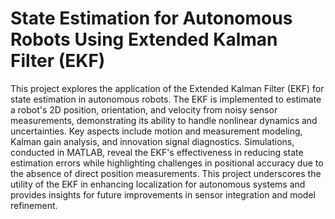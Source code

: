 # State Estimation for Autonomous Robots Using Extended Kalman Filter (EKF)
This project explores the application of the Extended Kalman Filter (EKF) for state estimation in autonomous robots. The EKF is implemented to estimate a robot's 2D position, orientation, and velocity from noisy sensor measurements, demonstrating its ability to handle nonlinear dynamics and uncertainties. Key aspects include motion and measurement modeling, Kalman gain analysis, and innovation signal diagnostics. Simulations, conducted in MATLAB, reveal the EKF's effectiveness in reducing state estimation errors while highlighting challenges in positional accuracy due to the absence of direct position measurements. This project underscores the utility of the EKF in enhancing localization for autonomous systems and provides insights for future improvements in sensor integration and model refinement.
